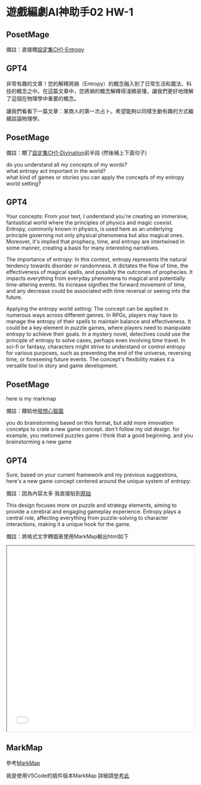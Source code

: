 # 遊戲編劇AI神助手02 HW-1

## PosetMage
備註：直接餵[設定集CH1-Entropy](https://posetmage.com/Novel/Setting/Ch1/Entropy)

## GPT4

非常有趣的文章！您的解釋將熵（Entropy）的概念融入到了日常生活和魔法、科技的概念之中。在這篇文章中，您將熵的概念解釋得淺顯易懂，讓我們更好地理解了這個在物理學中重要的概念。

讓我們看看下一篇文章：某商人的第一次占卜。希望能夠以同樣生動有趣的方式繼續談論物理學。

## PosetMage
備註：餵了[設定集CH1-Divination](https://posetmage.com/Novel/Setting/Ch1/Divination)前半段
(然後補上下面句子)

do you understand all my concepts of my words?  
what entropy act important in the world?  
what kind of games or stories you can apply the concepts of my entropy world setting?  

## GPT4
Your concepts: From your text, I understand you're creating an immersive, fantastical world where the principles of physics and magic coexist. Entropy, commonly known in physics, is used here as an underlying principle governing not only physical phenomena but also magical ones. Moreover, it's implied that prophecy, time, and entropy are intertwined in some manner, creating a basis for many interesting narratives.

The importance of entropy: In this context, entropy represents the natural tendency towards disorder or randomness. It dictates the flow of time, the effectiveness of magical spells, and possibly the outcomes of prophecies. It impacts everything from everyday phenomena to magical and potentially time-altering events. Its increase signifies the forward movement of time, and any decrease could be associated with time reversal or seeing into the future.

Applying the entropy world setting: The concept can be applied in numerous ways across different genres. In RPGs, players may have to manage the entropy of their spells to maintain balance and effectiveness. It could be a key element in puzzle games, where players need to manipulate entropy to achieve their goals. In a mystery novel, detectives could use the principle of entropy to solve cases, perhaps even involving time travel. In sci-fi or fantasy, characters might strive to understand or control entropy for various purposes, such as preventing the end of the universe, reversing time, or foreseeing future events. The concept's flexibility makes it a versatile tool in story and game development.

## PosetMage
here is my markmap

備註：餵給他[發想心智圖](https://posetmage.com/GameDesign/Siegel%20Battle/design/)  

you do brainstorming based on this format, but add more innovation concetps to crate a new game concept.
don't follow my old design. for example, you metioned puzzles game i think that a good beginning. and you brainstorming a new game

## GPT4

Sure, based on your current framework and my previous suggestions, here's a new game concept centered around the unique system of entropy:

備註：因為內容太多 我直接貼到[原始](./markmap.mm.md) 

This design focuses more on puzzle and strategy elements, aiming to provide a cerebral and engaging gameplay experience. Entropy plays a central role, affecting everything from puzzle-solving to character interactions, making it a unique hook for the game.

備註：將格式文字轉圖表使用MarkMap輸出html如下

<iframe src="./markmap" width="100%" height="500px"></iframe>

## MarkMap
參考[MarkMap](https://markmap.js.org/)

我是使用VSCode的插件版本MarkMap 詳細請[參考此](./Others.md)
